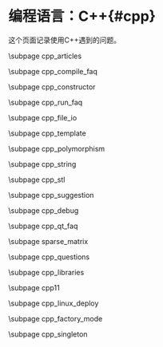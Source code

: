 编程语言：C++{#cpp}
=====================

这个页面记录使用C++遇到的问题。

\subpage cpp_articles

\subpage cpp_compile_faq

\subpage cpp_constructor

\subpage cpp_run_faq

\subpage cpp_file_io

\subpage cpp_template

\subpage cpp_polymorphism

\subpage cpp_string

\subpage cpp_stl

\subpage cpp_suggestion

\subpage cpp_debug

\subpage cpp_qt_faq

\subpage sparse_matrix

\subpage cpp_questions

\subpage cpp_libraries

\subpage cpp11

\subpage cpp_linux_deploy

\subpage cpp_factory_mode

\subpage cpp_singleton